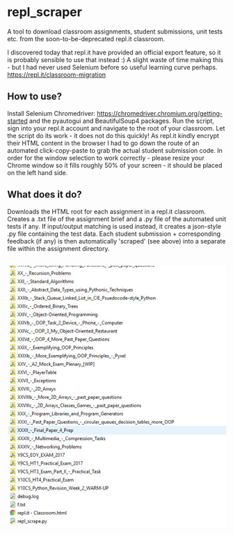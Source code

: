 # repl_scraper
 A tool to download classroom assignments, student submissions, unit tests etc. from the soon-to-be-deprecated  repl.it classroom.<br>
 
 I discovered today that repl.it have provided an official export feature, so it is probably sensible to use that instead :) A slight waste of time making this - but I had never used Selenium before so useful learning curve perhaps. https://repl.it/classroom-migration
 
 ## How to use?

 Install Selenium Chromedriver: https://chromedriver.chromium.org/getting-started and the pyautogui and BeautifulSoup4 packages.
Run the script, sign into your repl.it account and navigate to the root of your classroom. Let the script do its work - it does not
do this quickly! As repl.it kindly encrypt their HTML content in the browser I had to go down the route of an automated click-copy-paste
to grab the actual student submission code. In order for the window selection to work correctly - please resize your Chrome window so
it fills roughly 50% of your screen - it should be placed on the left hand side.<br>

 
## What does it do?
Downloads the HTML root for each assignment in a repl.it classroom. Creates a .txt file of the assignment brief and a .py file of the
automated unit tests if any. If input/output matching is used instead, it creates a json-style .py file containing the test data. Each
student submission + corresponding feedback (if any) is then automatically 'scraped' (see above) into a separate file within the assignment
directory.<br><br>

 

![alt text](https://github.com/chall168421/repl_scraper/blob/main/Capture.JPG?raw=true)
